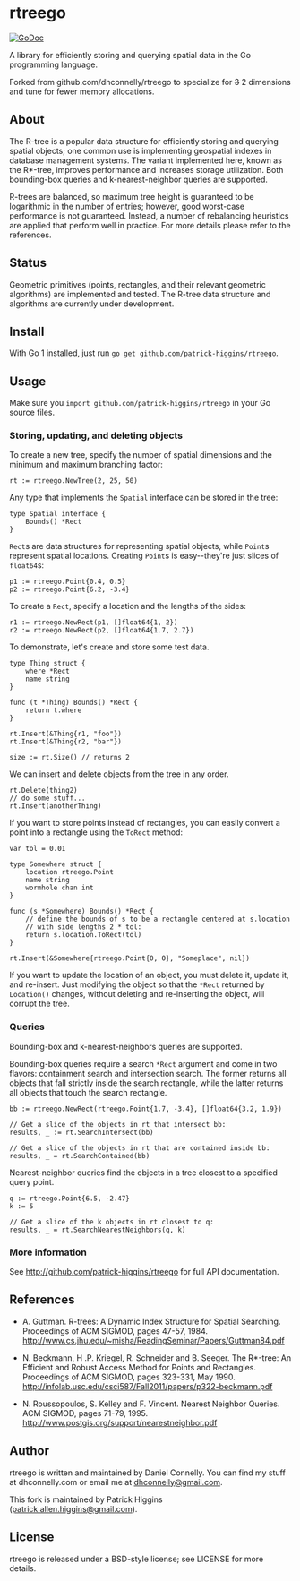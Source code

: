 rtreego
=======

[![GoDoc](https://godoc.org/github.com/patrick-higgins/rtreego?status.svg)](https://godoc.org/github.com/patrick-higgins/rtreego)

A library for efficiently storing and querying spatial data
in the Go programming language.

Forked from github.com/dhconnelly/rtreego to specialize for ~~3~~ 2 dimensions
and tune for fewer memory allocations.


About
-----

The R-tree is a popular data structure for efficiently storing and
querying spatial objects; one common use is implementing geospatial
indexes in database management systems.  The variant implemented here,
known as the R*-tree, improves performance and increases storage
utilization.  Both bounding-box queries and k-nearest-neighbor queries
are supported.

R-trees are balanced, so maximum tree height is guaranteed to be
logarithmic in the number of entries; however, good worst-case
performance is not guaranteed.  Instead, a number of rebalancing
heuristics are applied that perform well in practice.  For more
details please refer to the references.


Status
------

Geometric primitives (points, rectangles, and their relevant geometric
algorithms) are implemented and tested.  The R-tree data structure and
algorithms are currently under development.


Install
-------

With Go 1 installed, just run `go get github.com/patrick-higgins/rtreego`.


Usage
-----

Make sure you `import github.com/patrick-higgins/rtreego` in your Go source files.

### Storing, updating, and deleting objects

To create a new tree, specify the number of spatial dimensions and the minimum
and maximum branching factor:

	rt := rtreego.NewTree(2, 25, 50)

Any type that implements the `Spatial` interface can be stored in the tree:

	type Spatial interface {
		Bounds() *Rect
	}

`Rect`s are data structures for representing spatial objects, while `Point`s
represent spatial locations.  Creating `Point`s is easy--they're just slices
of `float64`s:

	p1 := rtreego.Point{0.4, 0.5}
	p2 := rtreego.Point{6.2, -3.4}

To create a `Rect`, specify a location and the lengths of the sides:

	r1 := rtreego.NewRect(p1, []float64{1, 2})
	r2 := rtreego.NewRect(p2, []float64{1.7, 2.7})

To demonstrate, let's create and store some test data.

	type Thing struct {
		where *Rect
		name string
	}
	
	func (t *Thing) Bounds() *Rect {
		return t.where
	}
	
	rt.Insert(&Thing{r1, "foo"})
	rt.Insert(&Thing{r2, "bar"})
	
	size := rt.Size() // returns 2

We can insert and delete objects from the tree in any order.

	rt.Delete(thing2)
	// do some stuff...
	rt.Insert(anotherThing)

If you want to store points instead of rectangles, you can easily convert a
point into a rectangle using the `ToRect` method:

	var tol = 0.01

	type Somewhere struct {
		location rtreego.Point
		name string
		wormhole chan int
	}
	
	func (s *Somewhere) Bounds() *Rect {
		// define the bounds of s to be a rectangle centered at s.location
		// with side lengths 2 * tol:
		return s.location.ToRect(tol)
	}
	
	rt.Insert(&Somewhere{rtreego.Point{0, 0}, "Someplace", nil})

If you want to update the location of an object, you must delete it, update it,
and re-insert.  Just modifying the object so that the `*Rect` returned by 
`Location()` changes, without deleting and re-inserting the object, will
corrupt the tree.

### Queries

Bounding-box and k-nearest-neighbors queries are supported.

Bounding-box queries require a search `*Rect` argument and come in two flavors:
containment search and intersection search.  The former returns all objects that
fall strictly inside the search rectangle, while the latter returns all objects
that touch the search rectangle.

	bb := rtreego.NewRect(rtreego.Point{1.7, -3.4}, []float64{3.2, 1.9})

	// Get a slice of the objects in rt that intersect bb:
	results, _ := rt.SearchIntersect(bb)

	// Get a slice of the objects in rt that are contained inside bb:
	results, _ = rt.SearchContained(bb)

Nearest-neighbor queries find the objects in a tree closest to a specified
query point.

	q := rtreego.Point{6.5, -2.47}
	k := 5

	// Get a slice of the k objects in rt closest to q:
	results, _ = rt.SearchNearestNeighbors(q, k)

### More information

See http://github.com/patrick-higgins/rtreego for full API documentation.


References
----------

- A. Guttman.  R-trees: A Dynamic Index Structure for Spatial Searching.
  Proceedings of ACM SIGMOD, pages 47-57, 1984.
  http://www.cs.jhu.edu/~misha/ReadingSeminar/Papers/Guttman84.pdf
  
- N. Beckmann, H .P. Kriegel, R. Schneider and B. Seeger.  The R*-tree: An
  Efficient and Robust Access Method for Points and Rectangles.  Proceedings
  of ACM SIGMOD, pages 323-331, May 1990.
  http://infolab.usc.edu/csci587/Fall2011/papers/p322-beckmann.pdf
  
- N. Roussopoulos, S. Kelley and F. Vincent.  Nearest Neighbor Queries.  ACM
  SIGMOD, pages 71-79, 1995.
  http://www.postgis.org/support/nearestneighbor.pdf


Author
------

rtreego is written and maintained by Daniel Connelly.  You can find my stuff
at dhconnelly.com or email me at dhconnelly@gmail.com.

This fork is maintained by Patrick Higgins (patrick.allen.higgins@gmail.com).


License
-------
  
rtreego is released under a BSD-style license; see LICENSE for more details.
